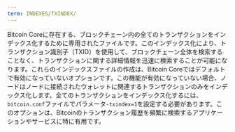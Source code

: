 ```yaml
---
term: INDEXES/TXINDEX/
---
```


Bitcoin Coreに存在する、ブロックチェーン内の全てのトランザクションをインデックス化するために専用されたファイルです。このインデックス化により、トランザクション識別子（TXID）を使用して、ブロックチェーン全体を検索することなく、トランザクションに関する詳細情報を迅速に検索することが可能になります。これらのインデックスファイルの作成は、Bitcoin Coreではデフォルトで有効になっていないオプションです。この機能が有効になっていない場合、ノードはノードに接続されたウォレットに関連するトランザクションのみをインデックス化します。全てのトランザクションをインデックス化するには、`bitcoin.conf`ファイルでパラメータ`-txindex=1`を設定する必要があります。このオプションは、Bitcoinのトランザクション履歴を頻繁に検索するアプリケーションやサービスに特に有用です。